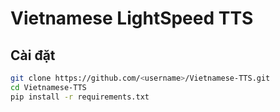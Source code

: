 # Vietnamese LightSpeed TTS

## Cài đặt
```bash
git clone https://github.com/<username>/Vietnamese-TTS.git
cd Vietnamese-TTS
pip install -r requirements.txt